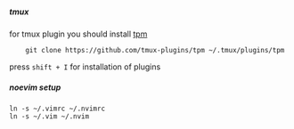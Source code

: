 ##### tmux
for tmux plugin you should install [tpm](https://github.com/tmux-plugins/tpm)
```
    git clone https://github.com/tmux-plugins/tpm ~/.tmux/plugins/tpm
```
press `shift + I` for installation of plugins

##### noevim setup
```
ln -s ~/.vimrc ~/.nvimrc
ln -s ~/.vim ~/.nvim
```
